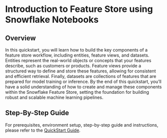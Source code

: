 # Introduction to Feature Store using Snowflake Notebooks

## Overview

In this quickstart, you will learn how to build the key components of a feature store workflow, including entities, feature views, and datasets. Entities represent the real-world objects or concepts that your features describe, such as customers or products. Feature views provide a structured way to define and store these features, allowing for consistent and efficient retrieval. Finally, datasets are collections of features that are prepared for model training or inference. By the end of this quickstart, you’ll have a solid understanding of how to create and manage these components within the Snowflake Feature Store, setting the foundation for building robust and scalable machine learning pipelines.

## Step-By-Step Guide

For prerequisites, environment setup, step-by-step guide and instructions, please refer to the [QuickStart Guide](https://quickstarts.snowflake.com/guide/intro-to-feature-store/index.html).
